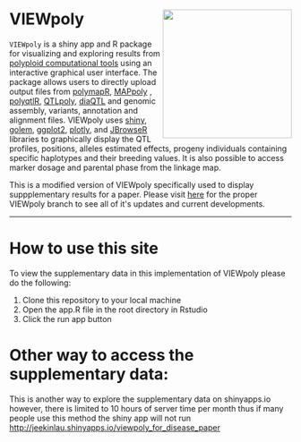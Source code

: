 
  
# VIEWpoly <img src="https://user-images.githubusercontent.com/7572527/145726577-7b01d48b-ca1d-446b-b9c8-aff8c3c9877b.png" align="right" width="230"/>

`VIEWpoly` is a shiny app and R package for visualizing and exploring results from [polyploid computational tools](https://www.polyploids.org/) using an interactive graphical user interface. The package allows users to directly upload output files from [polymapR](https://CRAN.R-project.org/package=polymapR), [MAPpoly](https://CRAN.R-project.org/package=mappoly) , [polyqtlR](https://CRAN.R-project.org/package=polyqtlR), [QTLpoly](https://CRAN.R-project.org/package=qtlpoly), 
[diaQTL](https://github.com/jendelman/diaQTL) and genomic assembly, variants, annotation and alignment files. VIEWpoly uses [shiny](https://CRAN.R-project.org/package=shiny), [golem](https://CRAN.R-project.org/package=golem), [ggplot2](https://CRAN.R-project.org/package=ggplot2), [plotly](https://CRAN.R-project.org/package=plotly), and [JBrowseR]( https://CRAN.R-project.org/package=JBrowseR) libraries to graphically display the QTL profiles, positions, alleles estimated effects, progeny individuals containing specific haplotypes and their breeding values. It is also possible to access marker dosage and parental phase from the linkage map.    
    
This is a modified version of VIEWpoly specifically used to display suppplementary results for a paper. Please visit [here](https://github.com/mmollina/viewpoly) for the proper VIEWpoly branch to see all of it's updates and current developments.

______________________________

# How to use this site
To view the supplementary data in this implementation of VIEWpoly please do the following:    
1. Clone this repository to your local machine
2. Open the app.R file in the root directory in Rstudio
3. Click the run app button 

# Other way to access the supplementary data:
This is another way to explore the supplementary data on shinyapps.io however, there is limited to 10 hours of server time per month thus if many people use this method the shiny app will not run http://jeekinlau.shinyapps.io/viewpoly_for_disease_paper
